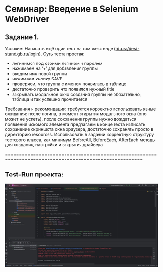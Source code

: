 # Семинар: Введение в Selenium WebDriver

## Задание 1.
Условие:
Написать ещё один тест на том же стенде (https://test-stand.gb.ru/login). Суть теста простая:
- логинимся под своими логином и паролем
- нажимаем на ‘+’ для добавления группы
- вводим имя новой группы
- нажимаем кнопку SAVE
- проверяем, что группа с именем появилась в таблице
- достаточно проверить что появился нужный title
- закрывать модальное окно создания группы не обязательно, таблица и так успешно прочитается

Требования и рекомендации:
требуется корректно использовать явные ожидания: после логина, в момент открытия модального окна
(оно может не успеть), после сохранения группы нужно дождаться появления искомого элемента предлагаем
в конце теста написать сохранение скриншота окна браузера, достаточно сохранять просто в директорию resources.
Использовать в задании корректную структуру тестового класса, как минимум BeforeAll, BeforeEach,
AfterEach методы для создания, настройки и закрытия драйвера

=======================================================================================================
## Test-Run проекта:
![](testrun.jpg)